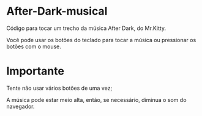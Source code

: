 # After-Dark-musical
Código para tocar um trecho da música After Dark, do Mr.Kitty.

Você pode usar os botões do teclado para tocar a música ou pressionar os botões com o mouse.



# Importante
Tente não usar vários botões de uma vez;

A música pode estar meio alta, então, se necessário, diminua o som do navegador. 
